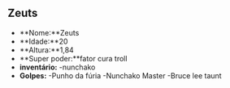 Zeuts
------

- **Nome:**Zeuts 
- **Idade:**20
- **Altura:**1,84
- **Super poder:**fator cura troll
- **inventário:**
-nunchako
- **Golpes:** 
-Punho da fúria
-Nunchako Master
-Bruce lee taunt